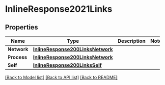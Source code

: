 # InlineResponse2021Links

## Properties

Name | Type | Description | Notes
------------ | ------------- | ------------- | -------------
**Network** | [**InlineResponse200LinksNetwork**](inline_response_200__links_network.md) |  | 
**Process** | [**InlineResponse200LinksNetwork**](inline_response_200__links_network.md) |  | 
**Self** | [**InlineResponse200LinksSelf**](inline_response_200__links_self.md) |  | 

[[Back to Model list]](../README.md#documentation-for-models) [[Back to API list]](../README.md#documentation-for-api-endpoints) [[Back to README]](../README.md)


